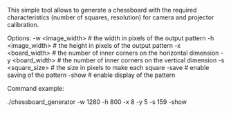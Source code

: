 This simple tool allows to generate a chessboard with the required characteristics (number of squares, resolution) for 
camera and projector calibration.


Options: 
    -w <image_width>        # the width in pixels of the output pattern
    -h <image_width>        # the height in pixels of the output pattern
    -x <board_width>        # the number of inner corners on the horizontal dimension
    -y <board_width>        # the number of inner corners on the vertical dimension
    -s <square_size>        # the size in pixels to make each square
    -save                   # enable saving of the pattern
    -show                   # enable display of the pattern


Command example:

./chessboard_generator -w 1280 -h 800 -x 8 -y 5 -s 159 -show